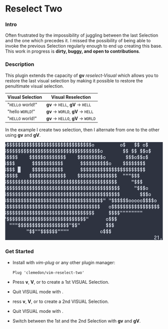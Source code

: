 # Reselect Two

### Intro

Often frustrated by the impossibility of juggling between the last Selection and
the one which precedes it.  I missed the possibility of being able to invoke the
previous Selection regularly enough to end up creating this base.  This work in
progress is **dirty, buggy, and open to contributions**.

### Description

This plugin extends the capacity of **gv** *reselect-Visual* which allows you to
restore the last visual selection by making it possible to restore the
penultimate visual selection.


|  Visual Selection |  Visual Reselection                    |
| ----------------- | -------------------------------------- |
|  "`HELL`o world!" |  **gv** -> `HELL`,   **gV** -> `HELL`  |
|  "hello `WORLD`!" |  **gv** -> `WORLD`,  **gV** -> `HELL`  |
|  "`HELLO` world!" |  **gv** -> `HELLO`,  **gV** -> `WORLD` |

In the example I create two selection, then I alternate from one to the other
using **gv** and **gV**.

![Vim Reselect Two](./doc-assets/vim-reselect-two.gif)

### Get Started

* Install with *vim-plug* or any other plugin manager:

  `Plug 'clemedon/vim-reselect-two'`

* Press **v**, **V**, **<C-V>** or **<C-Q>** to create a 1st VISUAL Selection.
* Quit VISUAL mode with **<Esc>**.
* ress **v**, **V**, **<C-V>** or **<C-Q>** to create a 2nd VISUAL Selection.
* Quit VISUAL mode with **<Esc>**.
* Switch between the 1st and the 2nd Selection with **gv** and **gV**.
